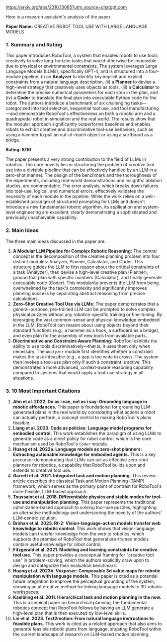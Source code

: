 https://arxiv.org/abs/2310.13065?utm_source=chatgpt.com

Here is a research assistant's analysis of the paper.

**Paper Name:** CREATIVE ROBOT TOOL USE WITH LARGE LANGUAGE MODELS

### 1. Summary and Rating

This paper introduces RoboTool, a system that enables robots to use tools creatively to solve long-horizon tasks that would otherwise be impossible due to physical or environmental constraints. The system leverages Large Language Models (LLMs), specifically GPT-4, and is structured into a four-module pipeline: (i) an **Analyzer** to identify key implicit and explicit constraints from a natural language description, (ii) a **Planner** to devise a high-level strategy that creatively uses objects as tools, (iii) a **Calculator** to determine the precise numerical parameters for each step in the plan, and (iv) a **Coder** to translate the final plan into executable Python code for the robot. The authors introduce a benchmark of six challenging tasks—categorized into tool selection, sequential tool use, and tool manufacturing—and demonstrate RoboTool's effectiveness on both a robotic arm and a quadrupedal robot in simulation and the real world. The results show that the modular approach significantly outperforms baselines and enables robots to exhibit creative and discriminative tool-use behaviors, such as using a hammer to pull an out-of-reach object or using a surfboard as a bridge.

**Rating: 8/10**

The paper presents a very strong contribution to the field of LLMs in robotics. The core novelty lies in structuring the problem of *creative* tool use into a divisible pipeline that can be effectively handled by an LLM in a zero-shot manner. The design of the benchmark and the thoroughness of the experiments, including real-world demonstrations and insightful ablation studies, are commendable. The error analysis, which breaks down failures into tool-use, logical, and numerical errors, effectively validates the necessity of each module in the pipeline. While the work relies on a well-established paradigm of structured prompting for LLMs and doesn't introduce a new fundamental robotic algorithm, its application and system-level engineering are excellent, clearly demonstrating a sophisticated and previously unachievable capability.

### 2. Main Ideas

The three main ideas discussed in the paper are:

1.  **A Modular LLM Pipeline for Complex Robotic Reasoning:** The central concept is the decomposition of the creative planning problem into four distinct modules: Analyzer, Planner, Calculator, and Coder. This structure guides the LLM to first reason about the critical constraints of a task (Analyzer), then devise a high-level creative plan (Planner), ground that plan with specific numbers (Calculator), and finally generate executable code (Coder). This modularity prevents the LLM from being overwhelmed by the task's complexity and significantly improves planning success by separating abstract reasoning from precise calculations.
2.  **Zero-Shot Creative Tool Use via LLMs:** The paper demonstrates that a general-purpose, pre-trained LLM can be prompted to solve complex physical puzzles without any robotics-specific training or fine-tuning. By leveraging the vast common-sense and physical knowledge embedded in the LLM, RoboTool can reason about using objects beyond their standard functions (e.g., a hammer as a hook, a surfboard as a bridge), and even plan for the assembly of new tools from available parts.
3.  **Discriminative and Constraint-Aware Planning:** RoboTool exhibits the ability to use tools discriminatively—that is, it uses them only when necessary. The `Analyzer` module first identifies whether a constraint makes the task infeasible (e.g., a gap is too wide to cross). The system then invokes a tool-use plan only if such a constraint is active. This demonstrates a more advanced, context-aware reasoning capability compared to systems that would apply a tool-use strategy in all situations.

### 3. 10 Most Important Citations

1.  **Ahn et al. 2022. Do as i can, not as i say: Grounding language in robotic affordances.** This paper is foundational for grounding LLM-generated plans in the real world by considering what actions a robot can actually perform, a concept central to making RoboTool's plans feasible.
2.  **Liang et al. 2023. Code as policies: Language model programs for embodied control.** This work establishes the paradigm of using LLMs to generate code as a direct policy for robot control, which is the core mechanism used by RoboTool's `Coder` module.
3.  **Huang et al. 2022a. Language models as zero-shot planners: Extracting actionable knowledge for embodied agents.** This is a key precursor demonstrating that LLMs can act as effective zero-shot planners for robotics, a capability that RoboTool builds upon and extends to creative tool use.
4.  **Garrett et al. 2021. Integrated task and motion planning.** This review article describes the classical Task and Motion Planning (TAMP) framework, which serves as the primary point of contrast for RoboTool's more flexible, LLM-based approach.
5.  **Toussaint et al. 2018. Differentiable physics and stable modes for tool-use and manipulation planning.** This paper represents the traditional optimization-based approach to solving tool-use puzzles, highlighting an alternative methodology and underscoring the novelty of the authors' LLM-centric solution.
6.  **Brohan et al. 2023. Rt-2: Vision-language-action models transfer web knowledge to robotic control.** This work shows that vision-language models can transfer knowledge from the web to robotics, which supports the premise of RoboTool that general pre-trained models contain useful knowledge for robot control.
7.  **Fitzgerald et al. 2021. Modeling and learning constraints for creative tool use.** This paper provides a conceptual framing for "creative tool use" in problem-solving, which the authors explicitly draw upon to design and categorize their evaluation benchmark.
8.  **Huang et al. 2023b. Voxposer: Composable 3d value maps for robotic manipulation with language models.** This paper is cited as a potential future integration to improve the perceptual grounding of the system, showing an alternative method for linking language models to 3D robotic workspaces.
9.  **Kaelbling et al. 2011. Hierarchical task and motion planning in the now.** This is a seminal paper on hierarchical planning, the fundamental robotics concept that RoboTool follows by having an LLM generate a high-level plan that is then executed by low-level skills.
10. **Lin et al. 2023. Text2motion: From natural language instructions to feasible plans.** This work is cited as a related approach that also aims to generate feasible robotic plans from language, situating RoboTool within the current landscape of research on LLM-based motion planning.
